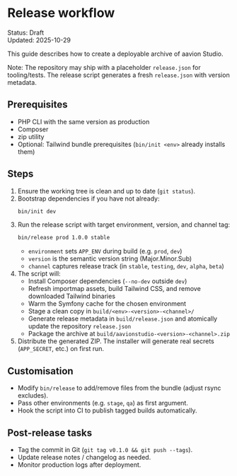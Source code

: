 # Release workflow

Status: Draft  
Updated: 2025-10-29

This guide describes how to create a deployable archive of aavion Studio.

Note: The repository may ship with a placeholder `release.json` for tooling/tests. The release script generates a fresh `release.json` with version metadata.

## Prerequisites
- PHP CLI with the same version as production
- Composer
- zip utility
- Optional: Tailwind bundle prerequisites (`bin/init <env>` already installs them)

## Steps
1. Ensure the working tree is clean and up to date (`git status`).
2. Bootstrap dependencies if you have not already:
   ```bash
   bin/init dev
   ```
3. Run the release script with target environment, version, and channel tag:
   ```bash
   bin/release prod 1.0.0 stable
   ```
   - `environment` sets `APP_ENV` during build (e.g. `prod`, `dev`)
   - `version` is the semantic version string (Major.Minor.Sub)
   - `channel` captures release track (in `stable`, `testing`, `dev`, `alpha`, `beta`)
4. The script will:
   - Install Composer dependencies (`--no-dev` outside `dev`)
   - Refresh importmap assets, build Tailwind CSS, and remove downloaded Tailwind binaries
   - Warm the Symfony cache for the chosen environment
   - Stage a clean copy in `build/<env>-<version>-<channel>/`
   - Generate release metadata in `build/release.json` and atomically update the repository `release.json`
   - Package the archive at `build/aavionstudio-<version>-<channel>.zip`
5. Distribute the generated ZIP. The installer will generate real secrets (`APP_SECRET`, etc.) on first run.

## Customisation
- Modify `bin/release` to add/remove files from the bundle (adjust rsync excludes).
- Pass other environments (e.g. `stage`, `qa`) as first argument.
- Hook the script into CI to publish tagged builds automatically.

## Post-release tasks
- Tag the commit in Git (`git tag v0.1.0 && git push --tags`).
- Update release notes / changelog as needed.
- Monitor production logs after deployment.
